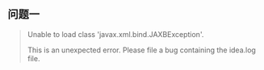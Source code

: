 ## 问题一
> Unable to load class 'javax.xml.bind.JAXBException'.
>
> This is an unexpected error. Please file a bug containing the idea.log file.

